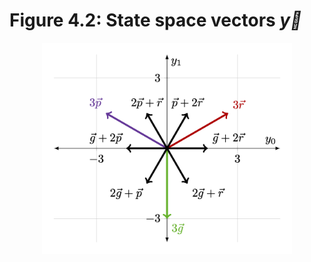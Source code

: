 # Figure 4.2: State space vectors $\Vec{y}$

<div align="center">
<img src="https://github.com/keith-murray/tikz-thesis-figures/blob/main/Chapter%204/Figure%204.2/Figure_4_2.png" alt="state_space" width="400"></img>
</div>